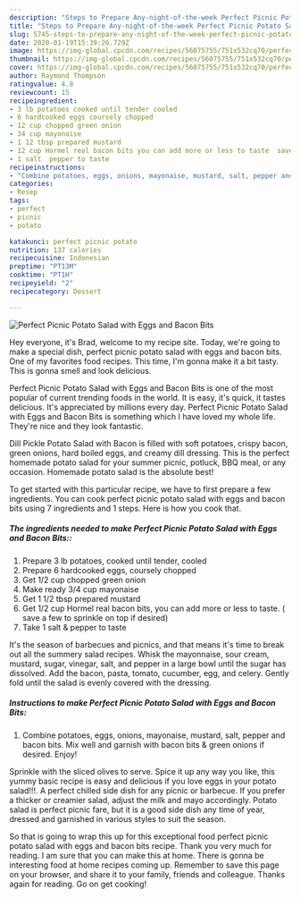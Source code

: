 ```yaml
---
description: "Steps to Prepare Any-night-of-the-week Perfect Picnic Potato Salad with Eggs and Bacon Bits"
title: "Steps to Prepare Any-night-of-the-week Perfect Picnic Potato Salad with Eggs and Bacon Bits"
slug: 5745-steps-to-prepare-any-night-of-the-week-perfect-picnic-potato-salad-with-eggs-and-bacon-bits
date: 2020-01-19T15:39:26.729Z
image: https://img-global.cpcdn.com/recipes/56075755/751x532cq70/perfect-picnic-potato-salad-with-eggs-and-bacon-bits-recipe-main-photo.jpg
thumbnail: https://img-global.cpcdn.com/recipes/56075755/751x532cq70/perfect-picnic-potato-salad-with-eggs-and-bacon-bits-recipe-main-photo.jpg
cover: https://img-global.cpcdn.com/recipes/56075755/751x532cq70/perfect-picnic-potato-salad-with-eggs-and-bacon-bits-recipe-main-photo.jpg
author: Raymond Thompson
ratingvalue: 4.8
reviewcount: 15
recipeingredient:
- 3 lb potatoes cooked until tender cooled
- 6 hardcooked eggs coursely chopped
- 12 cup chopped green onion
- 34 cup mayonaise
- 1 12 tbsp prepared mustard
- 12 cup Hormel real bacon bits you can add more or less to taste  save a few to sprinkle on top if desired
- 1 salt  pepper to taste
recipeinstructions:
- "Combine potatoes, eggs, onions, mayonaise, mustard, salt, pepper and bacon bits. Mix well and garnish with bacon bits &amp; green onions if desired. Enjoy!"
categories:
- Resep
tags:
- perfect
- picnic
- potato

katakunci: perfect picnic potato
nutrition: 137 calories
recipecuisine: Indonesian
preptime: "PT13M"
cooktime: "PT1H"
recipeyield: "2"
recipecategory: Dessert

---
```



![Perfect Picnic Potato Salad with Eggs and Bacon Bits](https://img-global.cpcdn.com/recipes/56075755/751x532cq70/perfect-picnic-potato-salad-with-eggs-and-bacon-bits-recipe-main-photo.jpg)

Hey everyone, it's Brad, welcome to my recipe site. Today, we're going to make a special dish, perfect picnic potato salad with eggs and bacon bits. One of my favorites food recipes. This time, I'm gonna make it a bit tasty. This is gonna smell and look delicious.

Perfect Picnic Potato Salad with Eggs and Bacon Bits is one of the most popular of current trending foods in the world. It is easy, it's quick, it tastes delicious. It's appreciated by millions every day. Perfect Picnic Potato Salad with Eggs and Bacon Bits is something which I have loved my whole life. They're nice and they look fantastic.

Dill Pickle Potato Salad with Bacon is filled with soft potatoes, crispy bacon, green onions, hard boiled eggs, and creamy dill dressing. This is the perfect homemade potato salad for your summer picnic, potluck, BBQ meal, or any occasion. Homemade potato salad is the absolute best!


To get started with this particular recipe, we have to first prepare a few ingredients. You can cook perfect picnic potato salad with eggs and bacon bits using 7 ingredients and 1 steps. Here is how you cook that.

##### The ingredients needed to make Perfect Picnic Potato Salad with Eggs and Bacon Bits::

1. Prepare 3 lb potatoes, cooked until tender, cooled
1. Prepare 6 hardcooked eggs, coursely chopped
1. Get 1/2 cup chopped green onion
1. Make ready 3/4 cup mayonaise
1. Get 1 1/2 tbsp prepared mustard
1. Get 1/2 cup Hormel real bacon bits, you can add more or less to taste. ( save a few to sprinkle on top if desired)
1. Take 1 salt &amp; pepper to taste


It&#39;s the season of barbecues and picnics, and that means it&#39;s time to break out all the summery salad recipes. Whisk the mayonnaise, sour cream, mustard, sugar, vinegar, salt, and pepper in a large bowl until the sugar has dissolved. Add the bacon, pasta, tomato, cucumber, egg, and celery. Gently fold until the salad is evenly covered with the dressing. 

##### Instructions to make Perfect Picnic Potato Salad with Eggs and Bacon Bits:

1. Combine potatoes, eggs, onions, mayonaise, mustard, salt, pepper and bacon bits. Mix well and garnish with bacon bits &amp; green onions if desired. Enjoy!


Sprinkle with the sliced olives to serve. Spice it up any way you like, this yummy basic recipe is easy and delicious if you love eggs in your potato salad!!!. A perfect chilled side dish for any picnic or barbecue. If you prefer a thicker or creamier salad, adjust the milk and mayo accordingly. Potato salad is perfect picnic fare, but it is a good side dish any time of year, dressed and garnished in various styles to suit the season. 

So that is going to wrap this up for this exceptional food perfect picnic potato salad with eggs and bacon bits recipe. Thank you very much for reading. I am sure that you can make this at home. There is gonna be interesting food at home recipes coming up. Remember to save this page on your browser, and share it to your family, friends and colleague. Thanks again for reading. Go on get cooking!
